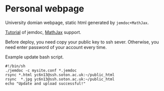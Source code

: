 # Personal webpage

University domian webpage, static html generated by `jemdoc+MathJax`.

[Tutorial](http://jemdoc.jaboc.net/) of jemdoc, [MathJax](http://www.mit.edu/~wsshin/jemdoc+mathjax.html) support. 

Before deploy, you need copy your public key to ssh sever. Otherwise, you need enter password of your account every time.

Example update bash script. 

~~~
#!/bin/sh
./jemdoc -c mysite.conf *.jemdoc
rsync *.html yc6n13@ssh.soton.ac.uk:~/public_html
rsync  *.jpg yc6n13@ssh.soton.ac.uk:~/public_html
echo "Update and upload successful!"
~~~


